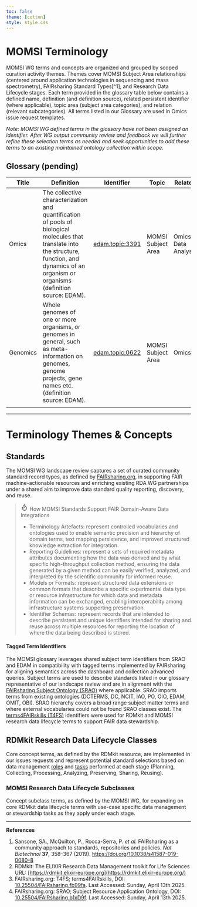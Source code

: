 ```yaml
---
toc: false
theme: [cotton]
style: style.css
---
```


# MOMSI Terminology

MOMSI WG terms and concepts are organized and grouped by scoped curation activity themes. Themes cover MOMSI Subject Area relationships (centered around application technologies in sequencing and mass spectrometry), FAIRsharing Standard Types[^1], and Research Data Lifecycle stages. Each term provided in the glossary table below contains a defined name, definition (and definition source), related persistent identifier (where applicable), topic area (subject area categories), and relation (relevant subcategories). All terms listed in our Glossary are used in Omics issue request templates.

_Note: MOMSI WG defined terms in the glossary have not been assigned an identifier. After WG output community review and feedback we will further refine these selection terms as needed and seek opportunities to add these terms to an existing maintained ontology collection within scope._


## Glossary (pending)


| Title    | Definition                                                                                                                                                                                           | Identifier                                                 | Topic              | Related       |
| -------- | ---------------------------------------------------------------------------------------------------------------------------------------------------------------------------------------------------- | ---------------------------------------------------------- | ------------------ | ------------- |
| Omics    | The collective characterization and quantification of pools of biological molecules that translate into the structure, function, and dynamics of an organism or organisms (definition source: EDAM). | [edam.topic:3391](https://identifiers.org/edam:topic_3391) | MOMSI Subject Area | Omics Data Analysis |
| Genomics | Whole genomes of one or more organisms, or genomes in general, such as meta-information on genomes, genome projects, gene names etc. (definition source: EDAM).                                      | [edam.topic:0622](https://identifiers.org/edam:topic_0622) | MOMSI Subject Area | Omics         |
|          |                                                                                                                                                                                                      |                                                            |                    |               |


---
# Terminology Themes & Concepts

## Standards
The MOMSI WG landscape review captures a set of curated community standard record types, as defined by [FAIRsharing.org](https://fairsharing.org/standards), in supporting FAIR machine-actionable resources and enriching existing RDA WG partnerships under a shared aim to improve data standard quality reporting, discovery, and reuse. 

> <svg xmlns="http://www.w3.org/2000/svg" width="20" height="20" viewBox="0 0 24 24" fill="none" stroke="currentColor" stroke-width="2" stroke-linecap="round" stroke-linejoin="round"><path d="M8.5 14.5A2.5 2.5 0 0 0 11 12c0-1.38-.5-2-1-3-1.072-2.143-.224-4.054 2-6 .5 2.5 2 4.9 4 6.5 2 1.6 3 3.5 3 5.5a7 7 0 1 1-14 0c0-1.153.433-2.294 1-3a2.5 2.5 0 0 0 2.5 2.5z"/></svg> How MOMSI Standards Support FAIR Domain-Aware Data Integrations
> - Terminology Artefacts: represent controlled vocabularies and ontologies used to enable semantic precision and hierarchy of domain terms, text mapping persistence, and improved structured knowledge extraction for integration.
 > - Reporting Guidelines: represent a sets of required metadata attributes documenting how the data was derived and by what specific high-throughput collection method, ensuring the data generated by a given method can be easily verified, analyzed, and interpreted by the scientific community for informed reuse. 
 > - Models or Formats: represent structured data extensions or common formats that describe a specific experimental data type or resource infrastructure for which data and metadata information can be exchanged, enabling interoperability among infrastructure systems supporting preservation.
 > - Identifier Schemas: represent records that are intended to describe persistent and unique identifiers intended for sharing and reuse across multiple resources for reporting the location of where the data being described is stored.

#### Tagged Term Identifiers
The MOMSI glossary leverages shared subject term identifiers from SRAO and EDAM in compatibility with tagged terms implemented by FAIRsharing for aligning semantics across the dashboard and collection advanced queries. Subject terms are used to describe standards listed in our glossary representative of our landscape review and are in alignment with the [FAIRsharing Subject Ontology (SRAO)](https://www.ebi.ac.uk/ols4/ontologies/srao) where applicable. SRAO imports terms from existing ontologies (DCTERMS, DC, NCIT, IAO, PO, OIO, EDAM, OMIT, OBI). SRAO hierarchy covers a broad range subject matter terms and where external vocabularies could not be found SRAO classes exist.  The [terms4FAIRskills (T4FS)](https://github.com/terms4fairskills/FAIRterminology/) identifiers were used for RDMkit and MOMSI research data lifecycle terms to support FAIR data stewardship. 

## RDMkit Research Data Lifecycle Classes
Core concept terms, as defined by the RDMkit resource, are implemented in our issues requests and represent potential standard selections based on data management  [roles](https://rdmkit.elixir-europe.org/your_role) and [tasks](https://rdmkit.elixir-europe.org/your_tasks) performed at each stage (Planning, Collecting, Processing, Analyzing, Preserving, Sharing, Reusing). 

### MOMSI Research Data Lifecycle Subclasses
Concept subclass terms, as defined by the MOMSI WG, for expanding on core RDMkit data lifecycle terms with use-case specific data management or stewardship tasks as they apply under each stage. 
  

---

**References**

1. Sansone, SA., McQuilton, P., Rocca-Serra, P. _et al._ FAIRsharing as a community approach to standards, repositories and policies. _Nat Biotechnol_ **37**, 358–367 (2019). https://doi.org/10.1038/s41587-019-0080-8
2. RDMkit: The ELIXIR Research Data Management toolkit for Life Sciences URL: [https://rdmkit.elixir-europe.org](https://rdmkit.elixir-europe.org/)
3. FAIRsharing.org: T4FS; terms4FAIRskills, DOI: [10.25504/FAIRsharing.fb99fa](https://doi.org/10.25504/FAIRsharing.fb99fa). Last Accessed: Sunday, April 13th 2025.
4. FAIRsharing.org: SRAO; Subject Resource Application Ontology, DOI: [10.25504/FAIRsharing.b1xD9f](https://doi.org/10.25504/FAIRsharing.b1xD9f). Last Accessed: Sunday, April 13th 2025.
